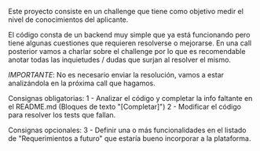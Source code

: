 Este proyecto consiste en un challenge que tiene como objetivo medir el nivel de conocimientos del aplicante.

El código consta de un backend muy simple que ya está funcionando pero tiene algunas cuestiones que requieren resolverse o mejorarse.
En una call posterior vamos a charlar sobre el challenge por lo que es recomendable anotar todas las inquietudes / dudas que surjan al resolver el mismo.

*IMPORTANTE*: No es necesario enviar la resolución, vamos a estar analizándola en la próxima call que hagamos.

Consignas obligatorias:
1 - Analizar el código y completar la info faltante en el README.md (Bloques de texto "[Completar]")
2 - Modificar el código para resolver los tests que fallan.

Consignas opcionales:
3 - Definir una o más funcionalidades en el listado de "Requerimientos a futuro" que estaría bueno incorporar a la plataforma.